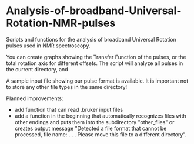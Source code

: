 # Analysis-of-broadband-Universal-Rotation-NMR-pulses

Scripts and functions for the analysis of broadband Universal Rotation pulses used in NMR spectroscopy. 

You can create graphs showing the Transfer Function of the pulses, or the total rotation axis for different offsets. 
The script will analyze all pulses in the current directory, and 

A sample input file showing our pulse format is available. 
It is important not to store any other file types in the same directory!

Planned improvements:

- add function that can read .bruker input files
- add a function in the beginning that automatically recognizes files with other endings and puts them into the subdirectory
"other_files" or creates output message "Detected a file format that cannot be processed, file name: ... . Please move this file to a different
directory".
